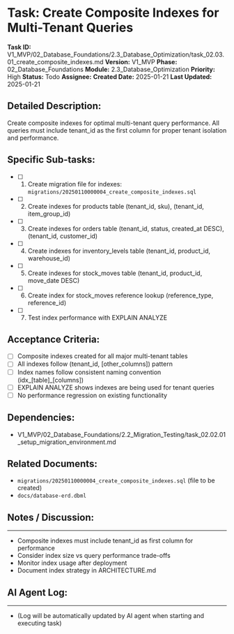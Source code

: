 # Task: Create Composite Indexes for Multi-Tenant Queries

**Task ID:** V1_MVP/02_Database_Foundations/2.3_Database_Optimization/task_02.03.01_create_composite_indexes.md
**Version:** V1_MVP
**Phase:** 02_Database_Foundations
**Module:** 2.3_Database_Optimization
**Priority:** High
**Status:** Todo
**Assignee:**
**Created Date:** 2025-01-21
**Last Updated:** 2025-01-21

## Detailed Description:
Create composite indexes for optimal multi-tenant query performance. All queries must include tenant_id as the first column for proper tenant isolation and performance.

## Specific Sub-tasks:
- [ ] 1. Create migration file for indexes: `migrations/20250110000004_create_composite_indexes.sql`
- [ ] 2. Create indexes for products table (tenant_id, sku), (tenant_id, item_group_id)
- [ ] 3. Create indexes for orders table (tenant_id, status, created_at DESC), (tenant_id, customer_id)
- [ ] 4. Create indexes for inventory_levels table (tenant_id, product_id, warehouse_id)
- [ ] 5. Create indexes for stock_moves table (tenant_id, product_id, move_date DESC)
- [ ] 6. Create index for stock_moves reference lookup (reference_type, reference_id)
- [ ] 7. Test index performance with EXPLAIN ANALYZE

## Acceptance Criteria:
- [ ] Composite indexes created for all major multi-tenant tables
- [ ] All indexes follow (tenant_id, [other_columns]) pattern
- [ ] Index names follow consistent naming convention (idx_[table]_[columns])
- [ ] EXPLAIN ANALYZE shows indexes are being used for tenant queries
- [ ] No performance regression on existing functionality

## Dependencies:
- V1_MVP/02_Database_Foundations/2.2_Migration_Testing/task_02.02.01_setup_migration_environment.md

## Related Documents:
- `migrations/20250110000004_create_composite_indexes.sql` (file to be created)
- `docs/database-erd.dbml`

## Notes / Discussion:
---
* Composite indexes must include tenant_id as first column for performance
* Consider index size vs query performance trade-offs
* Monitor index usage after deployment
* Document index strategy in ARCHITECTURE.md

## AI Agent Log:
---
* (Log will be automatically updated by AI agent when starting and executing task)
